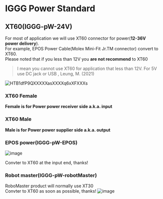 # IGGG Power Standard

## XT60(IGGG-pW-24V)
For most of application we will use XT60 connector for power(**12-36V power delivery**).  
For example, EPOS Power Cable(Molex Mini-Fit Jr.TM connector) convert to  XT60.   
Please noted that if you less than 12V you **are not recommend** to XT60
> I mean you cannot use XT60 for application that less than 12V. For 5V use DC jack or USB , Leung, M. (2021)


![HTB1dfP9QXXXXXasXXXXq6xXFXXXs](https://user-images.githubusercontent.com/45313904/114550172-7d86a100-9c94-11eb-863b-250fd783b190.jpg)   
### XT60 Female
**Female is for Power power receiver side a.k.a. input**
### XT60 Male
**Male is for Power power supplier side a.k.a. output**

### EPOS power(IGGG-pW-EPOS)
![image](https://user-images.githubusercontent.com/45313904/114552117-d0615800-9c96-11eb-9c25-5cab59992c48.png)

Convter to XT60 at the input end, thanks!

### Robot master(IGGG-pW-robotMaster)
RoboMaster product will normally use XT30      
Convter to XT60 as soon as possible, thanks!
![image](https://user-images.githubusercontent.com/45313904/118518768-0b115100-b76b-11eb-9b3f-0e1c5d2d88a1.png)
